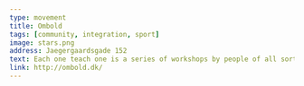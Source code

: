 ```yaml
---
type: movement
title: Ombold
tags: [community, integration, sport]
image: stars.png
address: Jaegergaardsgade 152
text: Each one teach one is a series of workshops by people of all sorts of skills. Hold in Frontloberne. Check website for the upcoming events.
link: http://ombold.dk/
---
```

